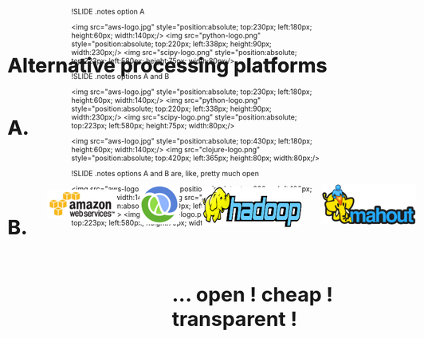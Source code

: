 !SLIDE 
.notes option A

<h1 style="position:absolute; top:100px; left:100px; font-size:40px;">
Alternative processing platforms
</h1>

<h1 style="position:absolute; top:225px; left:100px; font-size:40px;">
A. 
</h1>

<img src="aws-logo.jpg" style="position:absolute; top:230px; left:180px; height:60px; width:140px;/>
<img src="python-logo.png" style="position:absolute; top:220px; left:338px; height:90px; width:230px;/>
<img src="scipy-logo.png" style="position:absolute; top:223px; left:580px; height:75px; width:80px;/>

!SLIDE 
.notes options A and B

<h1 style="position:absolute; top:100px; left:100px; font-size:40px;">
Alternative processing platforms
</h1>

<h1 style="position:absolute; top:225px; left:100px; font-size:40px;">
A. 
</h1>

<img src="aws-logo.jpg" style="position:absolute; top:230px; left:180px; height:60px; width:140px;/>
<img src="python-logo.png" style="position:absolute; top:220px; left:338px; height:90px; width:230px;/>
<img src="scipy-logo.png" style="position:absolute; top:223px; left:580px; height:75px; width:80px;/>

<h1 style="position:absolute; top:425px; left:100px; font-size:40px;">
B. 
</h1>   

<img src="aws-logo.jpg" style="position:absolute; top:430px; left:180px; height:60px; width:140px;/>
<img src="clojure-logo.png" style="position:absolute; top:420px; left:365px; height:80px; width:80px;/>
<img src="hadoop-logo.jpg" style="position:absolute; top:425px; left:490px; height:80px; width:200px;"/>
<img src="mahout-logo.png" style="position:absolute; top:420px; left:730px; height:80px; width:190px;"/>

!SLIDE 
.notes options A and B are, like, pretty much open

<h1 style="position:absolute; top:100px; left:100px; font-size:40px;">
Alternative processing platforms
</h1>

<h1 style="position:absolute; top:225px; left:100px; font-size:40px;">
A. 
</h1>

<img src="aws-logo.jpg" style="position:absolute; top:230px; left:180px; height:60px; width:140px;/>
<img src="python-logo.png" style="position:absolute; top:220px; left:338px; height:90px; width:230px;/>
<img src="scipy-logo.png" style="position:absolute; top:223px; left:580px; height:75px; width:80px;/>
<h1 style="position:absolute; top:425px; left:100px; font-size:40px;">
B. 
</h1>   

<img src="aws-logo.jpg" style="position:absolute; top:430px; left:180px; height:60px; width:140px;"/>
<img src="clojure-logo.png" style="position:absolute; top:420px; left:365px; height:80px; width:80px;"/>
<img src="hadoop-logo.jpg" style="position:absolute; top:425px; left:490px; height:80px; width:200px;"/>
<img src="mahout-logo.png" style="position:absolute; top:420px; left:730px; height:80px; width:190px;"/>

<h1 style="position:absolute; top:560px; left:430px; font-size:40px;">
... open ! cheap ! transparent ! 
</h1>   
